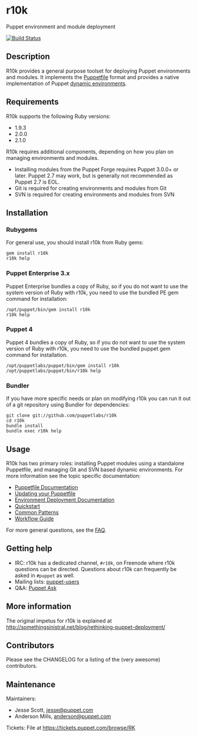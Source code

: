 r10k
====

Puppet environment and module deployment

[![Build Status](https://travis-ci.org/puppetlabs/r10k.png?branch=master)](https://travis-ci.org/puppetlabs/r10k)

Description
-----------

[workflow]: http://puppetlabs.com/blog/git-workflow-and-puppet-environments/

R10k provides a general purpose toolset for deploying Puppet environments and
modules. It implements the [Puppetfile](doc/puppetfile.mkd) format and provides a native
implementation of Puppet [dynamic environments][workflow].

Requirements
------------

R10k supports the following Ruby versions:

  - 1.9.3
  - 2.0.0
  - 2.1.0

R10k requires additional components, depending on how you plan on managing
environments and modules.

  - Installing modules from the Puppet Forge requires Puppet 3.0.0+ or later.
  Puppet 2.7 may work, but is generally not recommended as Puppet 2.7 is EOL.
  - Git is required for creating environments and modules from Git
  - SVN is required for creating environments and modules from SVN

Installation
------------

### Rubygems

For general use, you should install r10k from Ruby gems:

    gem install r10k
    r10k help

### Puppet Enterprise 3.x

Puppet Enterprise bundles a copy of Ruby, so if you do not want to use the
system version of Ruby with r10k, you need to use the bundled PE gem command for
installation:

    /opt/puppet/bin/gem install r10k
    r10k help

### Puppet 4

Puppet 4 bundles a copy of Ruby, so if you do not want to use the
system version of Ruby with r10k, you need to use the bundled puppet gem command
for installation.

    /opt/puppetlabs/puppet/bin/gem install r10k
    /opt/puppetlabs/puppet/bin/r10k help

### Bundler

If you have more specific needs or plan on modifying r10k you can run it out of
a git repository using Bundler for dependencies:

    git clone git://github.com/puppetlabs/r10k
    cd r10k
    bundle install
    bundle exec r10k help

Usage
-----

R10k has two primary roles: installing Puppet modules using a standalone
Puppetfile, and managing Git and SVN based dynamic environments. For more
information see the topic specific documentation:

  * [Puppetfile Documentation](doc/puppetfile.mkd)
   * [Updating your Puppetfile](doc/updating-your-puppetfile.mkd)
  * [Environment Deployment Documentation](doc/dynamic-environments.mkd)
  * [Quickstart](doc/dynamic-environments/quickstart.mkd)
  * [Common Patterns](doc/common-patterns.mkd)
  * [Workflow Guide](doc/dynamic-environments/workflow-guide.mkd)

For more general questions, see the [FAQ](doc/faq.mkd).

Getting help
------------

  * IRC: r10k has a dedicated channel, `#r10k`, on Freenode where r10k questions
  can be directed. Questions about r10k can frequently be asked in `#puppet` as well.
  * Mailing lists: [puppet-users](https://groups.google.com/forum/#!forum/puppet-users)
  * Q&A: [Puppet Ask](https://ask.puppetlabs.com/questions/)


More information
----------------

The original impetus for r10k is explained at http://somethingsinistral.net/blog/rethinking-puppet-deployment/

Contributors
------------

Please see the CHANGELOG for a listing of the (very awesome) contributors.

## Maintenance

Maintainers:

* Jesse Scott, jesse@puppet.com
* Anderson Mills, anderson@puppet.com

Tickets: File at https://tickets.puppet.com/browse/RK
